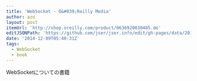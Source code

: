 ```yaml
---
title: 'WebSocket - O&#039;Reilly Media'
author: azu
layout: post
itemUrl: 'http://shop.oreilly.com/product/0636920030485.do'
editJSONPath: 'https://github.com/jser/jser.info/edit/gh-pages/data/2014/12/index.json'
date: '2014-12-09T05:40:31Z'
tags:
  - WebSocket
  - book
---
```

WebSocketについての書籍
